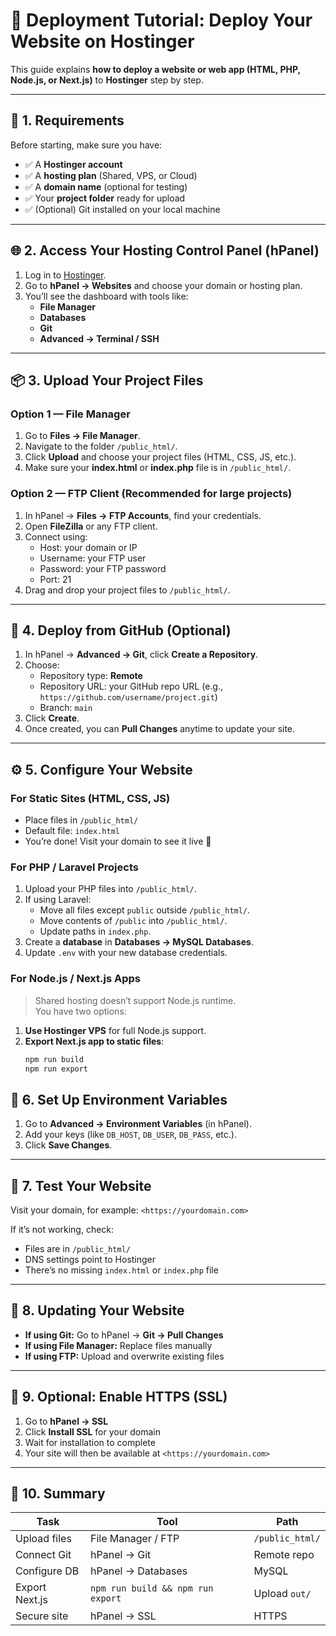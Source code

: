 # 🚀 Deployment Tutorial: Deploy Your Website on Hostinger

This guide explains **how to deploy a website or web app (HTML, PHP, Node.js, or Next.js)** to **Hostinger** step by step.

---

## 🧩 1. Requirements

Before starting, make sure you have:
- ✅ A **Hostinger account**
- ✅ A **hosting plan** (Shared, VPS, or Cloud)
- ✅ A **domain name** (optional for testing)
- ✅ Your **project folder** ready for upload
- ✅ (Optional) Git installed on your local machine

---

## 🌐 2. Access Your Hosting Control Panel (hPanel)

1. Log in to [Hostinger](https://www.hostinger.com/).
2. Go to **hPanel → Websites** and choose your domain or hosting plan.
3. You’ll see the dashboard with tools like:
   - **File Manager**
   - **Databases**
   - **Git**
   - **Advanced → Terminal / SSH**

---

## 📦 3. Upload Your Project Files

### Option 1 — File Manager
1. Go to **Files → File Manager**.
2. Navigate to the folder `/public_html/`.
3. Click **Upload** and choose your project files (HTML, CSS, JS, etc.).
4. Make sure your **index.html** or **index.php** file is in `/public_html/`.

### Option 2 — FTP Client (Recommended for large projects)
1. In hPanel → **Files → FTP Accounts**, find your credentials.
2. Open **FileZilla** or any FTP client.
3. Connect using:
   - Host: your domain or IP  
   - Username: your FTP user  
   - Password: your FTP password  
   - Port: 21
4. Drag and drop your project files to `/public_html/`.

---

## 🧠 4. Deploy from GitHub (Optional)

1. In hPanel → **Advanced → Git**, click **Create a Repository**.
2. Choose:
   - Repository type: **Remote**
   - Repository URL: your GitHub repo URL (e.g., `https://github.com/username/project.git`)
   - Branch: `main`
3. Click **Create**.
4. Once created, you can **Pull Changes** anytime to update your site.

---

## ⚙️ 5. Configure Your Website

### For Static Sites (HTML, CSS, JS)
- Place files in `/public_html/`
- Default file: `index.html`
- You’re done! Visit your domain to see it live 🎉

### For PHP / Laravel Projects
1. Upload your PHP files into `/public_html/`.
2. If using Laravel:
   - Move all files except `public` outside `/public_html/`.
   - Move contents of `/public` into `/public_html/`.
   - Update paths in `index.php`.
3. Create a **database** in **Databases → MySQL Databases**.
4. Update `.env` with your new database credentials.

### For Node.js / Next.js Apps
> Shared hosting doesn’t support Node.js runtime.  
> You have two options:

1. **Use Hostinger VPS** for full Node.js support.
2. **Export Next.js app to static files**:
   ```bash
   npm run build
   npm run export
## 🔑 6. Set Up Environment Variables

1. Go to **Advanced → Environment Variables** (in hPanel).
2. Add your keys (like `DB_HOST`, `DB_USER`, `DB_PASS`, etc.).
3. Click **Save Changes**.

---

## 🧰 7. Test Your Website

Visit your domain, for example: `<https://yourdomain.com>`

If it’s not working, check:
- Files are in `/public_html/`
- DNS settings point to Hostinger
- There’s no missing `index.html` or `index.php` file

---

## 🔄 8. Updating Your Website

- **If using Git:** Go to hPanel → **Git → Pull Changes**
- **If using File Manager:** Replace files manually
- **If using FTP:** Upload and overwrite existing files

---

## 🧹 9. Optional: Enable HTTPS (SSL)

1. Go to **hPanel → SSL**
2. Click **Install SSL** for your domain
3. Wait for installation to complete
4. Your site will then be available at `<https://yourdomain.com>`

---

## 🧾 10. Summary

| Task | Tool | Path |
|------|------|------|
| Upload files | File Manager / FTP | `/public_html/` |
| Connect Git | hPanel → Git | Remote repo |
| Configure DB | hPanel → Databases | MySQL |
| Export Next.js | `npm run build && npm run export` | Upload `out/` |
| Secure site | hPanel → SSL | HTTPS |
